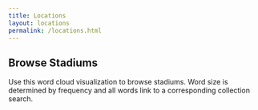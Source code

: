 ```yaml
---
title: Locations
layout: locations
permalink: /locations.html
---
```


## Browse Stadiums

Use this word cloud visualization to browse stadiums.
Word size is determined by frequency and all words link to a corresponding collection search.
